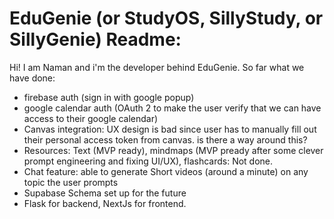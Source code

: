# EduGenie (or StudyOS, SillyStudy, or SillyGenie) Readme:

Hi! I am Naman and i'm the developer behind EduGenie. So far what we have done:

- firebase auth (sign in with google popup)
- google calendar auth (OAuth 2 to make the user verify that we can have access to their google calendar)
- Canvas integration: UX design is bad since user has to manually fill out their personal access token from canvas. is there a way around this?
- Resources: Text (MVP ready), mindmaps (MVP pready after some clever prompt engineering and fixing UI/UX), flashcards: Not done.
- Chat feature: able to generate Short videos (around a minute) on any topic the user prompts
- Supabase Schema set up for the future
- Flask for backend, NextJs for frontend.

